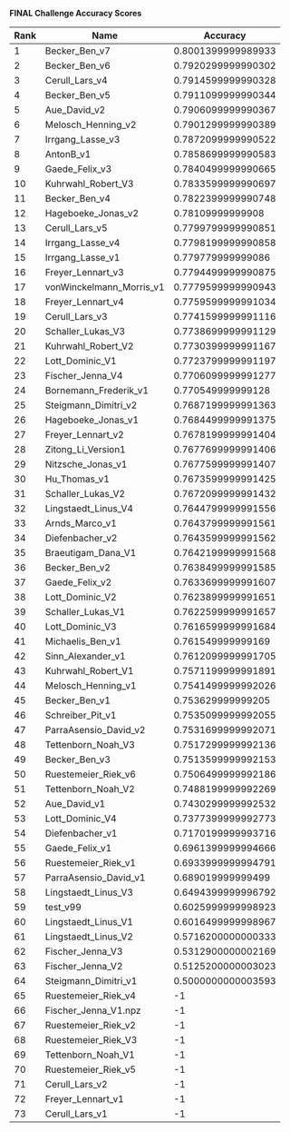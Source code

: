 **FINAL Challenge Accuracy Scores**



|Rank|Name|Accuracy|
|----|-----|---|
|1|Becker_Ben_v7|0.8001399999989933|
|2|Becker_Ben_v6|0.7920299999990302|
|3|Cerull_Lars_v4|0.7914599999990328|
|4|Becker_Ben_v5|0.7911099999990344|
|5|Aue_David_v2|0.7906099999990367|
|6|Melosch_Henning_v2|0.7901299999990389|
|7|Irrgang_Lasse_v3|0.7872099999990522|
|8|AntonB_v1|0.7858699999990583|
|9|Gaede_Felix_v3|0.7840499999990665|
|10|Kuhrwahl_Robert_V3|0.7833599999990697|
|11|Becker_Ben_v4|0.7822399999990748|
|12|Hageboeke_Jonas_v2|0.78109999999908|
|13|Cerull_Lars_v5|0.7799799999990851|
|14|Irrgang_Lasse_v4|0.7798199999990858|
|15|Irrgang_Lasse_v1|0.779779999999086|
|16|Freyer_Lennart_v3|0.7794499999990875|
|17|vonWinckelmann_Morris_v1|0.7779599999990943|
|18|Freyer_Lennart_v4|0.7759599999991034|
|19|Cerull_Lars_v3|0.7741599999991116|
|20|Schaller_Lukas_V3|0.7738699999991129|
|21|Kuhrwahl_Robert_V2|0.7730399999991167|
|22|Lott_Dominic_V1|0.7723799999991197|
|23|Fischer_Jenna_V4|0.7706099999991277|
|24|Bornemann_Frederik_v1|0.770549999999128|
|25|Steigmann_Dimitri_v2|0.7687199999991363|
|26|Hageboeke_Jonas_v1|0.7684499999991375|
|27|Freyer_Lennart_v2|0.7678199999991404|
|28|Zitong_Li_Version1|0.7677699999991406|
|29|Nitzsche_Jonas_v1|0.7677599999991407|
|30|Hu_Thomas_v1|0.7673599999991425|
|31|Schaller_Lukas_V2|0.7672099999991432|
|32|Lingstaedt_Linus_V4|0.7644799999991556|
|33|Arnds_Marco_v1|0.7643799999991561|
|34|Diefenbacher_v2|0.7643599999991562|
|35|Braeutigam_Dana_V1|0.7642199999991568|
|36|Becker_Ben_v2|0.7638499999991585|
|37|Gaede_Felix_v2|0.7633699999991607|
|38|Lott_Dominic_V2|0.7623899999991651|
|39|Schaller_Lukas_V1|0.7622599999991657|
|40|Lott_Dominic_V3|0.7616599999991684|
|41|Michaelis_Ben_v1|0.761549999999169|
|42|Sinn_Alexander_v1|0.7612099999991705|
|43|Kuhrwahl_Robert_V1|0.7571199999991891|
|44|Melosch_Henning_v1|0.7541499999992026|
|45|Becker_Ben_v1|0.753629999999205|
|46|Schreiber_Pit_v1|0.7535099999992055|
|47|ParraAsensio_David_v2|0.7531699999992071|
|48|Tettenborn_Noah_V3|0.7517299999992136|
|49|Becker_Ben_v3|0.7513599999992153|
|50|Ruestemeier_Riek_v6|0.7506499999992186|
|51|Tettenborn_Noah_V2|0.7488199999992269|
|52|Aue_David_v1|0.7430299999992532|
|53|Lott_Dominic_V4|0.7377399999992773|
|54|Diefenbacher_v1|0.7170199999993716|
|55|Gaede_Felix_v1|0.6961399999994666|
|56|Ruestemeier_Riek_v1|0.6933999999994791|
|57|ParraAsensio_David_v1|0.689019999999499|
|58|Lingstaedt_Linus_V3|0.6494399999996792|
|59|test_v99|0.6025999999998923|
|60|Lingstaedt_Linus_V1|0.6016499999998967|
|61|Lingstaedt_Linus_V2|0.5716200000000333|
|62|Fischer_Jenna_V3|0.5312900000002169|
|63|Fischer_Jenna_V2|0.5125200000003023|
|64|Steigmann_Dimitri_v1|0.5000000000003593|
|65|Ruestemeier_Riek_v4|-1|
|66|Fischer_Jenna_V1.npz|-1|
|67|Ruestemeier_Riek_v2|-1|
|68|Ruestemeier_Riek_V3|-1|
|69|Tettenborn_Noah_V1|-1|
|70|Ruestemeier_Riek_v5|-1|
|71|Cerull_Lars_v2|-1|
|72|Freyer_Lennart_v1|-1|
|73|Cerull_Lars_v1|-1|
